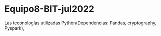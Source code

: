 # Equipo8-BIT-jul2022

Las teconologías utilizadas Python(Dependencias: Pandas, cryptography, Pyspark), 
